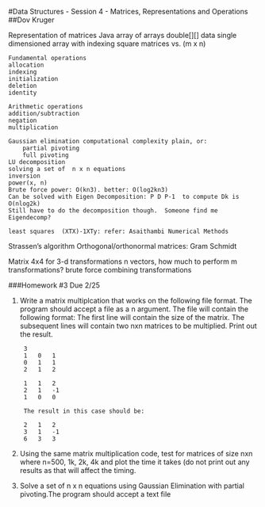 #Data Structures - Session 4 - Matrices, Representations and Operations
##Dov Kruger

Representation of matrices
	Java array of arrays
	double[][] data
	single dimensioned array with indexing
	square matrices vs. (m x n)

	Fundamental operations
	allocation
	indexing
	initialization
	deletion
	identity

	Arithmetic operations
	addition/subtraction
	negation
	multiplication

	Gaussian elimination computational complexity plain, or:
		partial pivoting
		full pivoting
	LU decomposition
	solving a set of  n x n equations
	inversion
	power(x, n)
	Brute force power: O(kn3). better: O(log2kn3)
	Can be solved with Eigen Decomposition: P D P-1  to compute Dk is O(nlog2k)
	Still have to do the decomposition though.  Someone find me Eigendecomp?
	
	least squares  (XTX)-1XTy: refer: Asaithambi Numerical Methods

Strassen’s algorithm
Orthogonal/orthonormal matrices:  Gram Schmidt
           


Matrix 4x4 for 3-d transformations 
     	n vectors, how much to perform m transformations?
		brute force
combining transformations




###Homework #3
Due 2/25

1. Write a matrix multiplcation that works on the following file format.  The program should accept a file as a n argument.  The file will contain the following format: The first line will contain the size of the matrix.  The subsequent lines will contain two nxn matrices to be multiplied.  Print out the result.
 					
		3
		1	0	1
		0	1	1
		2	1	2

		1	1	2
		2	1	-1
		1	0	0

		The result in this case should be:

		2	1	2
		3	1	-1
		6	3	3
		
		
2.  Using the same matrix multiplication code, test for matrices of size nxn where n=500, 1k, 2k, 4k and plot the time it takes (do not print out any results as that will affect the timing.


3. Solve a set of n x n equations using Gaussian Elimination with partial pivoting.The program should accept a text file

